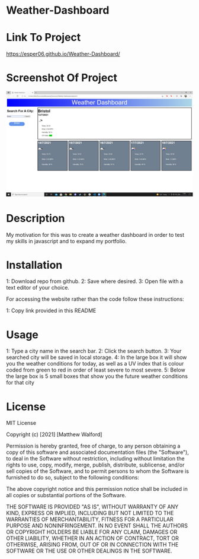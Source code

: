# Weather-Dashboard

# Link To Project
https://esper06.github.io/Weather-Dashboard/

# Screenshot Of Project

<img src="./Assets/Images/screenshot.jpg" alt="A screenshot of the project in action">

# Description

My motivation for this was to create a weather dashboard in order to test my skills in javascript and to expand my portfolio.

# Installation

1: Download repo from github. 2: Save where desired. 3: Open file with a text editor of your choice.

For accessing the website rather than the code follow these instructions:

1: Copy link provided in this README

# Usage 

1: Type a city name in the search bar. 
2: Click the search button. 
3: Your searched city will be saved in local storage. 
4: In the large box it will show you the weather conditions for today, as well as a UV index that is colour coded from green to red in order of least severe to most severe. 
5: Below the large box is 5 small boxes that show you the future weather conditions for that city

# License 

MIT License

Copyright (c) [2021] [Matthew Walford]

Permission is hereby granted, free of charge, to any person obtaining a copy of this software and associated documentation files (the "Software"), to deal in the Software without restriction, including without limitation the rights to use, copy, modify, merge, publish, distribute, sublicense, and/or sell copies of the Software, and to permit persons to whom the Software is furnished to do so, subject to the following conditions:

The above copyright notice and this permission notice shall be included in all copies or substantial portions of the Software.

THE SOFTWARE IS PROVIDED "AS IS", WITHOUT WARRANTY OF ANY KIND, EXPRESS OR IMPLIED, INCLUDING BUT NOT LIMITED TO THE WARRANTIES OF MERCHANTABILITY, FITNESS FOR A PARTICULAR PURPOSE AND NONINFRINGEMENT. IN NO EVENT SHALL THE AUTHORS OR COPYRIGHT HOLDERS BE LIABLE FOR ANY CLAIM, DAMAGES OR OTHER LIABILITY, WHETHER IN AN ACTION OF CONTRACT, TORT OR OTHERWISE, ARISING FROM, OUT OF OR IN CONNECTION WITH THE SOFTWARE OR THE USE OR OTHER DEALINGS IN THE SOFTWARE.